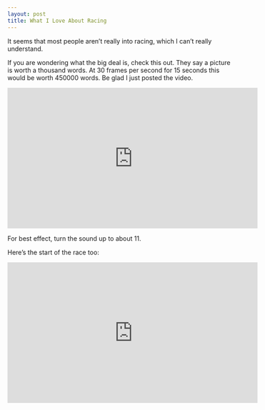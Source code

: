 ```yaml
---
layout: post
title: What I Love About Racing
---
```

It seems that most people aren’t really into racing, which I can’t really understand.

If you are wondering what the big deal is, check this out.  They say a picture is worth a thousand words.  At 30 frames per second for 15 seconds this would be worth 450000 words.  Be glad I just posted the video.

<p><iframe src="http://www.youtube.com/embed/Z6ZniT1CqWw" frameborder="0" width="560" height="315"></iframe></p>

For best effect, turn the sound up to about 11.

Here’s the start of the race too:

<p><iframe src="http://www.youtube.com/embed/z_aiQp9qZlM" frameborder="0" width="560" height="315"></iframe></p>
